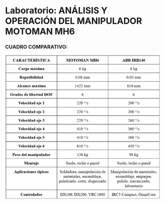 # Laboratorio: ANÁLISIS Y OPERACIÓN DEL MANIPULADOR MOTOMAN MH6

### CUADRO COMPARATIVO:
![](https://github.com/ayromerod/Lab_Motoman_MH6/blob/main/Figuras/CuadroComparativo.PNG?raw=true)
